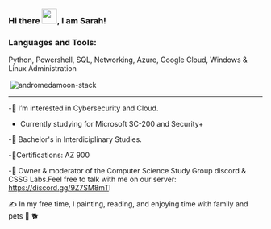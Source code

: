 
### Hi there <img src="https://raw.githubusercontent.com/MartinHeinz/MartinHeinz/master/wave.gif" width="30px">, I am Sarah!


<h3 align="left">Languages and Tools:</h3>

Python, Powershell, SQL, Networking, Azure, Google Cloud, Windows & Linux Administration

<p>&nbsp;<img align="center" src="https://github-readme-stats.vercel.app/api?username=andromedamoon-stack&show_icons=true&locale=en" alt="andromedamoon-stack" /></p>




---

-👀 I’m interested in Cybersecurity and Cloud. 

- Currently studying for Microsoft SC-200 and Security+

-🧮 Bachelor's in Interdiciplinary Studies.          

-🧮Certifications: AZ 900

-💬  Owner & moderator of the Computer Science Study Group discord & CSSG Labs.Feel free to talk with me on our server: https://discord.gg/9Z7SM8mT!

✍️  In my free time, I painting, reading, and enjoying time with family and pets 🦜 🐕


<!---
andromedamoon-stack/andromedamoon-stack is a ✨ special ✨ repository because its `README.md` (this file) appears on your GitHub profile.
You can click the Preview link to take a look at your changes.
--->
